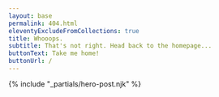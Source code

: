 ```yaml
---
layout: base
permalink: 404.html
eleventyExcludeFromCollections: true
title: Whooops.
subtitle: That's not right. Head back to the homepage...
buttonText: Take me home!
buttonUrl: /
---
```


{% include "_partials/hero-post.njk" %}


<!-- # Content not found.

Go <a href="{{ '/' | url }}">home</a>.

{#
Read more: https://www.11ty.dev/docs/quicktips/not-found/

This will work for both GitHub pages and Netlify:

* https://help.github.com/articles/creating-a-custom-404-page-for-your-github-pages-site/
* https://www.netlify.com/docs/redirects/#custom-404
#} -->
